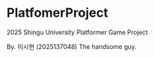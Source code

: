 # PlatfomerProject
2025 Shingu University Platformer Game Project

By. 이시현 (2025137048)
The handsome guy.